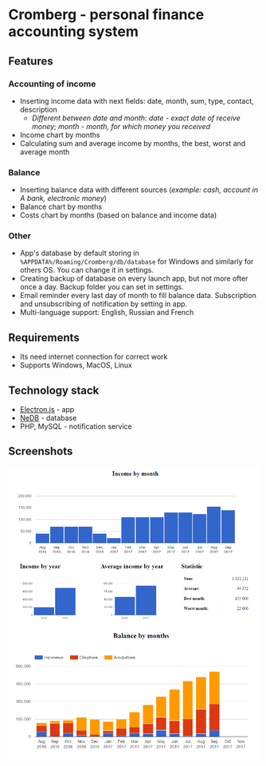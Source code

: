 # Cromberg - personal finance accounting system

## Features

### Accounting of income

* Inserting income data with next fields: date, month, sum, type, contact, description
    * *Different between date and month: date - exact date of receive money; month - month, for which money you received*
* Income chart by months
* Calculating sum and average income by months, the best, worst and average month

### Balance
* Inserting balance data with different sources (*example: cash, account in A bank, electronic money*)
* Balance chart by months
* Costs chart by months (based on balance and income data)

### Other

* App's database by default storing in `%APPDATA%/Roaming/Cromberg/db/database` for Windows and similarly for others OS. You can change it in settings.
* Creating backup of database on every launch app, but not more ofter once a day. Backup folder you can set in settings.
* Email reminder every last day of month to fill balance data. Subscription and unsubscribing of notification by setting in app.
* Multi-language support: English, Russian and French

## Requirements

* Its need internet connection for correct work
* Supports Windows, MacOS, Linux

## Technology stack
* [Electron.js](https://github.com/electron/electron) - app
* [NeDB](https://github.com/louischatriot/nedb) - database
* PHP, MySQL - notification service

## Screenshots
![Income chart](server/www/screenshots/income.png)
![Balance chart](server/www/screenshots/balance.png)
